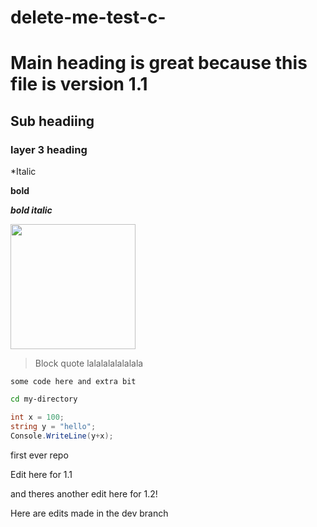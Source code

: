 # delete-me-test-c-

# Main heading is great because this file is version 1.1
## Sub headiing 
### layer 3 heading

*Italic

**bold**

***bold italic***

<img src="https://images2.minutemediacdn.com/image/upload/c_crop,h_1193,w_2121,x_0,y_64/v1565279671/shape/mentalfloss/578211-gettyimages-542930526.jpg?itok=OC39JJLs" width ="200">

> Block quote lalalalalalalala 



```
some code here and extra bit
```

``` bash
cd my-directory
```

```cs
int x = 100;
string y = "hello";
Console.WriteLine(y+x);
```

first ever repo

Edit here for 1.1

and theres another edit here for 1.2!

Here are edits made in the dev branch